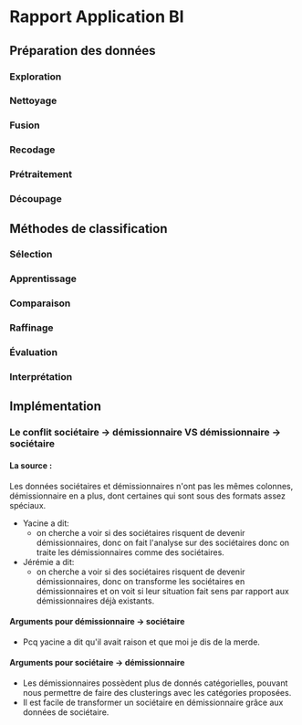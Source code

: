 # Rapport Application BI

## Préparation des données

### Exploration

### Nettoyage

### Fusion

### Recodage

### Prétraitement

### Découpage

## Méthodes de classification

### Sélection

### Apprentissage

### Comparaison

### Raffinage

### Évaluation

### Interprétation

## Implémentation

### Le conflit sociétaire -> démissionnaire VS démissionnaire -> sociétaire

#### La source :

Les données sociétaires et démissionnaires n'ont pas les mêmes colonnes, démissionnaire en a plus, dont certaines qui sont sous des formats assez spéciaux.

- Yacine a dit:
  - on cherche a voir si des sociétaires risquent de devenir démissionnaires, donc on fait l'analyse sur des sociétaires donc on traite les démissionnaires comme des sociétaires.
- Jérémie a dit:
  - on cherche a voir si des sociétaires risquent de devenir démissionnaires, donc on transforme les sociétaires en démissionnaires et on voit si leur situation fait sens par rapport aux démissionnaires déjà existants.

#### Arguments pour démissionnaire -> sociétaire

- Pcq yacine a dit qu'il avait raison et que moi je dis de la merde.

#### Arguments pour sociétaire -> démissionnaire

- Les démissionnaires possèdent plus de donnés catégorielles, pouvant nous permettre de faire des clusterings avec les catégories proposées.
- Il est facile de transformer un sociétaire en démissionnaire grâce aux données de sociétaire.

### 